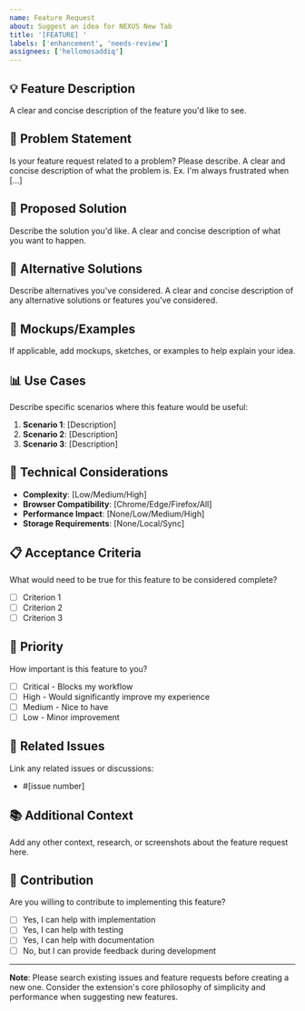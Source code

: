 ```yaml
---
name: Feature Request
about: Suggest an idea for NEXUS New Tab
title: '[FEATURE] '
labels: ['enhancement', 'needs-review']
assignees: ['hellomosaddiq']
---
```


## 💡 **Feature Description**
A clear and concise description of the feature you'd like to see.

## 🎯 **Problem Statement**
Is your feature request related to a problem? Please describe.
A clear and concise description of what the problem is. Ex. I'm always frustrated when [...]

## 🚀 **Proposed Solution**
Describe the solution you'd like.
A clear and concise description of what you want to happen.

## 🔄 **Alternative Solutions**
Describe alternatives you've considered.
A clear and concise description of any alternative solutions or features you've considered.

## 🎨 **Mockups/Examples**
If applicable, add mockups, sketches, or examples to help explain your idea.

## 📊 **Use Cases**
Describe specific scenarios where this feature would be useful:
1. **Scenario 1**: [Description]
2. **Scenario 2**: [Description]
3. **Scenario 3**: [Description]

## 🔧 **Technical Considerations**
- **Complexity**: [Low/Medium/High]
- **Browser Compatibility**: [Chrome/Edge/Firefox/All]
- **Performance Impact**: [None/Low/Medium/High]
- **Storage Requirements**: [None/Local/Sync]

## 📋 **Acceptance Criteria**
What would need to be true for this feature to be considered complete?
- [ ] Criterion 1
- [ ] Criterion 2
- [ ] Criterion 3

## 🎯 **Priority**
How important is this feature to you?
- [ ] Critical - Blocks my workflow
- [ ] High - Would significantly improve my experience
- [ ] Medium - Nice to have
- [ ] Low - Minor improvement

## 🔗 **Related Issues**
Link any related issues or discussions:
- #[issue number]

## 📚 **Additional Context**
Add any other context, research, or screenshots about the feature request here.

## 🤝 **Contribution**
Are you willing to contribute to implementing this feature?
- [ ] Yes, I can help with implementation
- [ ] Yes, I can help with testing
- [ ] Yes, I can help with documentation
- [ ] No, but I can provide feedback during development

---

**Note**: Please search existing issues and feature requests before creating a new one. Consider the extension's core philosophy of simplicity and performance when suggesting new features.
